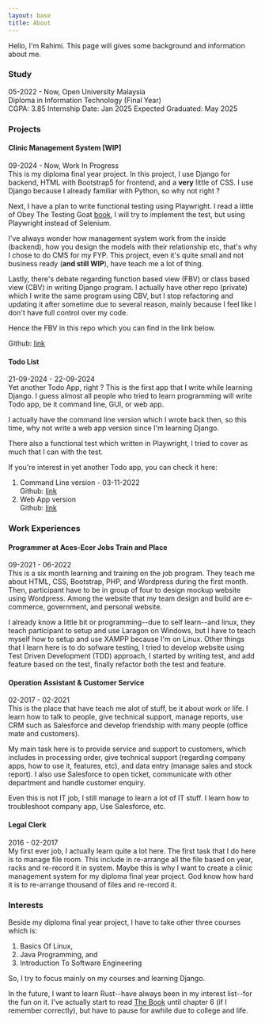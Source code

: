 ```yaml
---
layout: base
title: About
---
```


<div class="tldr">
    Hello, I'm Rahimi. This page will gives some background and information about me.
</div>

<div class="title-font">
    <h3>Study</h3>
</div>

05-2022 - Now, Open University Malaysia  
Diploma in Information Technology (Final Year)  
CGPA: 3.85
Internship Date: Jan 2025
Expected Graduated: May 2025

<div class="title-font">
    <h3>Projects</h3>
</div>

#### Clinic Management System [WIP]

09-2024 - Now, Work In Progress  
This is my diploma final year project. In this project, I use Django for backend, HTML with Bootstrap5 for frontend, and a **very** little of CSS. I use Django because I already familiar with Python, so why not right ?

Next, I have a plan to write functional testing using Playwright. I read a little of Obey The Testing Goat [book](https://www.obeythetestinggoat.com/pages/book.html), I will try to implement the test, but using Playwright instead of Selenium.  

I've always wonder how management system work from the inside (backend), how you design the models with their relationship etc, that's why I chose to do CMS for my FYP. This project, even it's quite small and not business ready (**and still WIP**), have teach me a lot of thing.

Lastly, there's debate regarding function based view (FBV) or class based view (CBV) in writing Django program. I actually have other repo (private) which I write the same program using CBV, but I stop refactoring and updating it after sometime due to several reason, mainly because I feel like I don't have full control over my code. 

Hence the FBV in this repo which you can find in the link below.

Github: [link](https://github.com/rahimi-mohd/clinic-management-system.git)  

#### Todo List

21-09-2024 - 22-09-2024  
Yet another Todo App, right ? This is the first app that I write while learning Django. I guess almost all people who tried to learn programming will write Todo app, be it command line, GUI, or web app. 

I actually have the command line version which I wrote back then, so this time, why not write a web app version since I'm learning Django. 

There also a functional test which written in Playwright, I tried to cover as much that I can with the test.

If you're interest in yet another Todo app, you can check it here: 

1. Command Line version - 03-11-2022  
Github: [link](https://github.com/rahimi-mohd/simple-minimal-todo-app.git)   
2. Web App version  
Github: [link](https://github.com/rahimi-mohd/django-todo.git) 

<div class="title-font">
    <h3>Work Experiences</h3>
</div>

#### Programmer at Aces-Ecer Jobs Train and Place

09-2021 - 06-2022  
This is a six month learning and training on the job program. They teach me about HTML, CSS, Bootstrap, PHP, and Wordpress during the first month. Then, participant have to be in group of four to design mockup website using Wordpress. Among the website that my team design and build are e-commerce, government, and personal website. 

I already know a little bit or programming--due to self learn--and linux, they teach participant to setup and use Laragon on Windows, but I have to teach myself how to setup and use XAMPP because I'm on Linux. Other things that I learn here is to do sofware testing, I tried to develop website using Test Driven Development (TDD) approach, I started by writing test, and add feature based on the test, finally refactor both the test and feature.

#### Operation Assistant & Customer Service

02-2017 - 02-2021  
This is the place that have teach me alot of stuff, be it about work or life. I learn how to talk to people, give technical support, manage reports, use CRM such as Salesforce and develop friendship with many people (office mate and customers). 

My main task here is to provide service and support to customers, which includes in processing order, give technical support (regarding company apps, how to use it, features, etc), and data entry (manage sales and stock report). I also use Salesforce to open ticket, communicate with other department and handle customer enquiry. 

Even this is not IT job, I still manage to learn a lot of IT stuff. I learn how to troubleshoot company app, Use Salesforce, etc.

#### Legal Clerk

2016 - 02-2017  
My first ever job, I actually learn quite a lot here. The first task that I do here is to manage file room. This include in re-arrange all the file based on year, racks and re-record it in system. Maybe this is why I want to create a clinic management system for my diploma final year project. God know how hard it is to re-arrange thousand of files and re-record it. 

<div class="title-font">
    <h3>Interests</h3>
</div>

Beside my diploma final year project, I have to take other three courses which is:  
1. Basics Of Linux,
2. Java Programming, and
3. Introduction To Software Engineering

So, I try to focus mainly on my courses and learning Django.  

In the future, I want to learn Rust--have always been in my interest list--for the fun on it. I've actually start to read [The Book](https://doc.rust-lang.org/stable/book/) until chapter 6 (if I remember correctly), but have to pause for awhile due to college and life.